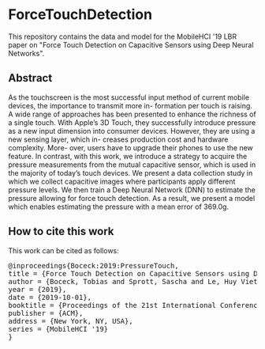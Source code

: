 # ForceTouchDetection 

This repository contains the data and model for the MobileHCI '19 LBR paper on "Force Touch Detection on Capacitive Sensors using Deep Neural Networks".

## Abstract
As the touchscreen is the most successful input method of current mobile devices, the importance to transmit more in- formation per touch is raising. A wide range of approaches has been presented to enhance the richness of a single touch. With Apple’s 3D Touch, they successfully introduce pressure as a new input dimension into consumer devices. However, they are using a new sensing layer, which in- creases production cost and hardware complexity. More- over, users have to upgrade their phones to use the new feature. In contrast, with this work, we introduce a strategy to acquire the pressure measurements from the mutual capacitive sensor, which is used in the majority of today’s touch devices. We present a data collection study in which we collect capacitive images where participants apply different pressure levels. We then train a Deep Neural Network (DNN) to estimate the pressure allowing for force touch detection. As a result, we present a model which enables estimating the pressure with a mean error of 369.0g.

## How to cite this work

This work can be cited as follows:
<pre>
@inproceedings{Boceck:2019:PressureTouch,
title = {Force Touch Detection on Capacitive Sensors using Deep Neural Networks},
author = {Boceck, Tobias and Sprott, Sascha and Le, Huy Viet and Mayer, Sven},
year = {2019},
date = {2019-10-01},
booktitle = {Proceedings of the 21st International Conference on Human-Computer Interaction with Mobile Devices and Services Adjunct},
publisher = {ACM},
address = {New York, NY, USA},
series = {MobileHCI '19}
}
</pre>

